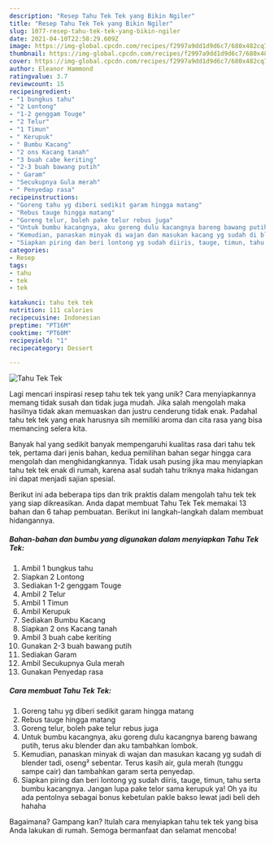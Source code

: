```yaml
---
description: "Resep Tahu Tek Tek yang Bikin Ngiler"
title: "Resep Tahu Tek Tek yang Bikin Ngiler"
slug: 1077-resep-tahu-tek-tek-yang-bikin-ngiler
date: 2021-04-10T22:58:29.609Z
image: https://img-global.cpcdn.com/recipes/f2997a9dd1d9d6c7/680x482cq70/tahu-tek-tek-foto-resep-utama.jpg
thumbnail: https://img-global.cpcdn.com/recipes/f2997a9dd1d9d6c7/680x482cq70/tahu-tek-tek-foto-resep-utama.jpg
cover: https://img-global.cpcdn.com/recipes/f2997a9dd1d9d6c7/680x482cq70/tahu-tek-tek-foto-resep-utama.jpg
author: Eleanor Hammond
ratingvalue: 3.7
reviewcount: 15
recipeingredient:
- "1 bungkus tahu"
- "2 Lontong"
- "1-2 genggam Touge"
- "2 Telur"
- "1 Timun"
- " Kerupuk"
- " Bumbu Kacang"
- "2 ons Kacang tanah"
- "3 buah cabe keriting"
- "2-3 buah bawang putih"
- " Garam"
- "Secukupnya Gula merah"
- " Penyedap rasa"
recipeinstructions:
- "Goreng tahu yg diberi sedikit garam hingga matang"
- "Rebus tauge hingga matang"
- "Goreng telur, boleh pake telur rebus juga"
- "Untuk bumbu kacangnya, aku goreng dulu kacangnya bareng bawang putih, terus aku blender dan aku tambahkan lombok."
- "Kemudian, panaskan minyak di wajan dan masukan kacang yg sudah di blender tadi, oseng² sebentar. Terus kasih air, gula merah (tunggu sampe cair) dan tambahkan garam serta penyedap."
- "Siapkan piring dan beri lontong yg sudah diiris, tauge, timun, tahu serta bumbu kacangnya. Jangan lupa pake telor sama kerupuk ya! Oh ya itu ada pentolnya sebagai bonus kebetulan pakle bakso lewat jadi beli deh hahaha"
categories:
- Resep
tags:
- tahu
- tek
- tek

katakunci: tahu tek tek 
nutrition: 111 calories
recipecuisine: Indonesian
preptime: "PT16M"
cooktime: "PT60M"
recipeyield: "1"
recipecategory: Dessert

---
```



![Tahu Tek Tek](https://img-global.cpcdn.com/recipes/f2997a9dd1d9d6c7/680x482cq70/tahu-tek-tek-foto-resep-utama.jpg)

Lagi mencari inspirasi resep tahu tek tek yang unik? Cara menyiapkannya memang tidak susah dan tidak juga mudah. Jika salah mengolah maka hasilnya tidak akan memuaskan dan justru cenderung tidak enak. Padahal tahu tek tek yang enak harusnya sih memiliki aroma dan cita rasa yang bisa memancing selera kita.



Banyak hal yang sedikit banyak mempengaruhi kualitas rasa dari tahu tek tek, pertama dari jenis bahan, kedua pemilihan bahan segar hingga cara mengolah dan menghidangkannya. Tidak usah pusing jika mau menyiapkan tahu tek tek enak di rumah, karena asal sudah tahu triknya maka hidangan ini dapat menjadi sajian spesial.


Berikut ini ada beberapa tips dan trik praktis dalam mengolah tahu tek tek yang siap dikreasikan. Anda dapat membuat Tahu Tek Tek memakai 13 bahan dan 6 tahap pembuatan. Berikut ini langkah-langkah dalam membuat hidangannya.

<!--inarticleads1-->

##### Bahan-bahan dan bumbu yang digunakan dalam menyiapkan Tahu Tek Tek:

1. Ambil 1 bungkus tahu
1. Siapkan 2 Lontong
1. Sediakan 1-2 genggam Touge
1. Ambil 2 Telur
1. Ambil 1 Timun
1. Ambil  Kerupuk
1. Sediakan  Bumbu Kacang
1. Siapkan 2 ons Kacang tanah
1. Ambil 3 buah cabe keriting
1. Gunakan 2-3 buah bawang putih
1. Sediakan  Garam
1. Ambil Secukupnya Gula merah
1. Gunakan  Penyedap rasa




<!--inarticleads2-->

##### Cara membuat Tahu Tek Tek:

1. Goreng tahu yg diberi sedikit garam hingga matang
1. Rebus tauge hingga matang
1. Goreng telur, boleh pake telur rebus juga
1. Untuk bumbu kacangnya, aku goreng dulu kacangnya bareng bawang putih, terus aku blender dan aku tambahkan lombok.
1. Kemudian, panaskan minyak di wajan dan masukan kacang yg sudah di blender tadi, oseng² sebentar. Terus kasih air, gula merah (tunggu sampe cair) dan tambahkan garam serta penyedap.
1. Siapkan piring dan beri lontong yg sudah diiris, tauge, timun, tahu serta bumbu kacangnya. Jangan lupa pake telor sama kerupuk ya! Oh ya itu ada pentolnya sebagai bonus kebetulan pakle bakso lewat jadi beli deh hahaha




Bagaimana? Gampang kan? Itulah cara menyiapkan tahu tek tek yang bisa Anda lakukan di rumah. Semoga bermanfaat dan selamat mencoba!
